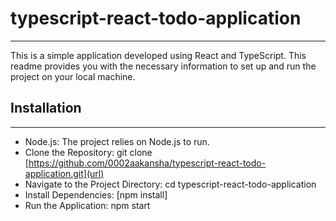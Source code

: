 # typescript-react-todo-application
--------------------------------------------------------------------------------------
This is a simple application developed using React and TypeScript. This readme provides you with the necessary information to set up and run the project on your local machine.

## Installation
--------------------------------------------------------------------------------------
- Node.js: The project relies on Node.js to run.
- Clone the Repository: git clone [https://github.com/0002aakansha/typescript-react-todo-application.git](url)
- Navigate to the Project Directory: cd typescript-react-todo-application
- Install Dependencies: [npm install]
- Run the Application: npm start
